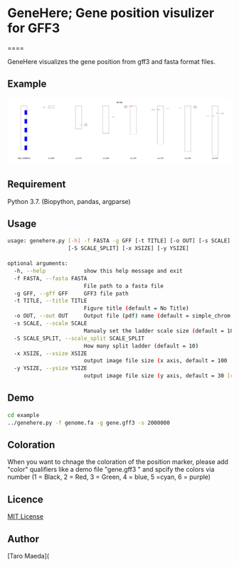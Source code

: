 # GeneHere; Gene position visulizer for GFF3 

====

GeneHere visualizes the gene position from gff3 and fasta format files. 

## Example

![example.png](example/simple_chrom.png)



## Requirement
Python 3.7. (Biopython, pandas, argparse)

## Usage
```sh
usage: genehere.py [-h] -f FASTA -g GFF [-t TITLE] [-o OUT] [-s SCALE]
                   [-S SCALE_SPLIT] [-x XSIZE] [-y YSIZE]

optional arguments:
  -h, --help            show this help message and exit
  -f FASTA, --fasta FASTA
                        File path to a fasta file
  -g GFF, --gff GFF     GFF3 file path
  -t TITLE, --title TITLE
                        Figure title (default = No Title)
  -o OUT, --out OUT     Output file (pdf) name (default = simple_chrom.pdf)
  -s SCALE, --scale SCALE
                        Manualy set the ladder scale size (default = 100000)
  -S SCALE_SPLIT, --scale_split SCALE_SPLIT
                        How many split ladder (default = 10)
  -x XSIZE, --xsize XSIZE
                        output image file size (x axis, default = 100 [cm] )
  -y YSIZE, --ysize YSIZE
                        output image file size (y axis, default = 30 [cm] )

```

## Demo
```sh
cd example
../genehere.py -f genome.fa -g gene.gff3 -s 2000000

```

## Coloration 

When you want to chnage the coloration of the position marker, please add "color" qualifiers like a demo file "gene.gff3 " and spcify the colors via number (1 = Black, 2 = Red, 3 = Green, 4 = blue, 5 =cyan, 6 = purple)

## Licence

[MIT License](http://opensource.org/licenses/mit-license.php)

## Author

[Taro Maeda](

